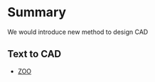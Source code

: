 # Summary
We would introduce new method to design CAD


## Text to CAD
* [ZOO](https://zoo.dev/text-to-cad)